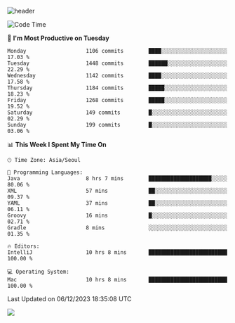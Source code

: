 ![header](https://capsule-render.vercel.app/api?type=Egg&color=timeAuto&height=300&section=header&text=PoPo&fontSize=90&animation=fadeIn)

  <!--START_SECTION:waka-->
![Code Time](http://img.shields.io/badge/Code%20Time-1%2C290%20hrs%2025%20mins-blue)

📅 **I'm Most Productive on Tuesday** 

```text
Monday                   1106 commits        ████░░░░░░░░░░░░░░░░░░░░░   17.03 % 
Tuesday                  1448 commits        ██████░░░░░░░░░░░░░░░░░░░   22.29 % 
Wednesday                1142 commits        ████░░░░░░░░░░░░░░░░░░░░░   17.58 % 
Thursday                 1184 commits        █████░░░░░░░░░░░░░░░░░░░░   18.23 % 
Friday                   1268 commits        █████░░░░░░░░░░░░░░░░░░░░   19.52 % 
Saturday                 149 commits         █░░░░░░░░░░░░░░░░░░░░░░░░   02.29 % 
Sunday                   199 commits         █░░░░░░░░░░░░░░░░░░░░░░░░   03.06 % 
```


📊 **This Week I Spent My Time On** 

```text
🕑︎ Time Zone: Asia/Seoul

💬 Programming Languages: 
Java                     8 hrs 7 mins        ████████████████████░░░░░   80.06 % 
XML                      57 mins             ██░░░░░░░░░░░░░░░░░░░░░░░   09.37 % 
YAML                     37 mins             ██░░░░░░░░░░░░░░░░░░░░░░░   06.11 % 
Groovy                   16 mins             █░░░░░░░░░░░░░░░░░░░░░░░░   02.71 % 
Gradle                   8 mins              ░░░░░░░░░░░░░░░░░░░░░░░░░   01.35 % 

🔥 Editors: 
IntelliJ                 10 hrs 8 mins       █████████████████████████   100.00 % 

💻 Operating System: 
Mac                      10 hrs 8 mins       █████████████████████████   100.00 % 
```


 Last Updated on 06/12/2023 18:35:08 UTC
<!--END_SECTION:waka-->



<img src="https://capsule-render.vercel.app/api?type=Egg&color=timeAuto&height=300&section=footer&text=PoPo&fontSize=90&animation=fadeIn&reversal=true" />
